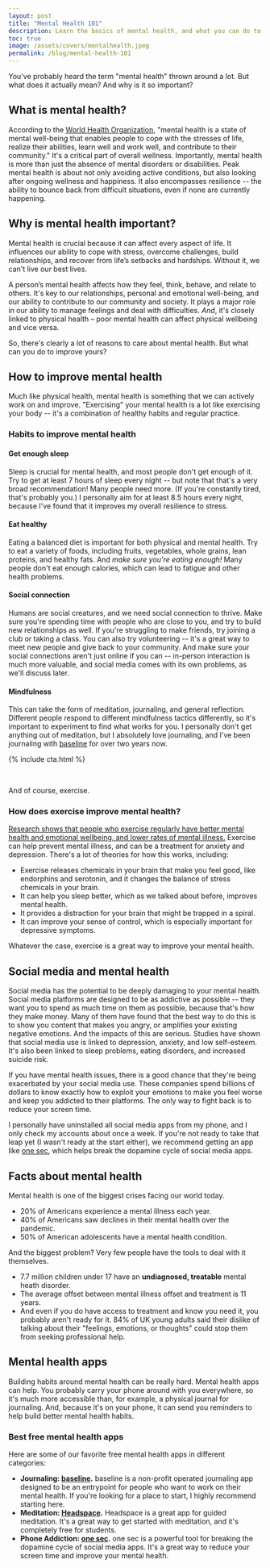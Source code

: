 ```yaml
---
layout: post
title: "Mental Health 101"
description: Learn the basics of mental health, and what you can do to improve yours.
toc: true
image: /assets/covers/mentalhealth.jpeg
permalink: /blog/mental-health-101
---
```


You've probably heard the term "mental health" thrown around a lot. But what does it actually mean? And why is it so important?

## What is mental health?

According to the [World Health Organization](https://www.who.int/news-room/fact-sheets/detail/mental-health-strengthening-our-response), "mental health is a state of mental well-being that enables people to cope with the stresses of life, realize their abilities, learn well and work well, and contribute to their community." It's a critical part of overall wellness. Importantly, mental health is more than just the absence of mental disorders or disabilities. Peak mental health is about not only avoiding active conditions, but also looking after ongoing wellness and happiness. It also encompasses resilience -- the ability to bounce back from difficult situations, even if none are currently happening.

## Why is mental health important?

Mental health is crucial because it can affect every aspect of life. It influences our ability to cope with stress, overcome challenges, build relationships, and recover from life’s setbacks and hardships. Without it, we can't live our best lives.

A person’s mental health affects how they feel, think, behave, and relate to others. It's key to our relationships, personal and emotional well-being, and our ability to contribute to our community and society. It plays a major role in our ability to manage feelings and deal with difficulties. *And*, it's closely linked to physical health – poor mental health can affect physical wellbeing and vice versa.

So, there's clearly a lot of reasons to care about mental health. But what can you do to improve yours?

## How to improve mental health

Much like physical health, mental health is something that we can actively work on and improve. "Exercising" your mental health is a lot like exercising your body -- it's a combination of healthy habits and regular practice.

### Habits to improve mental health

#### Get enough sleep

Sleep is crucial for mental health, and most people don't get enough of it. Try to get at least 7 hours of sleep every night -- but note that that's a very broad recommendation! Many people need more. (If you're constantly tired, that's probably you.) I personally aim for at least 8.5 hours every night, because I've found that it improves my overall resilience to stress.

#### Eat healthy

Eating a balanced diet is important for both physical and mental health. Try to eat a variety of foods, including fruits, vegetables, whole grains, lean proteins, and healthy fats. And *make sure you're eating enough!* Many people don't eat enough calories, which can lead to fatigue and other health problems.

#### Social connection

Humans are social creatures, and we need social connection to thrive. Make sure you're spending time with people who are close to you, and try to build new relationships as well. If you're struggling to make friends, try joining a club or taking a class. You can also try volunteering -- it's a great way to meet new people and give back to your community. And make sure your social connections aren't just online if you can -- in-person interaction is much more valuable, and social media comes with its own problems, as we'll discuss later.

#### Mindfulness

This can take the form of meditation, journaling, and general reflection. Different people respond to different mindfulness tactics differently, so it's important to experiment to find what works for you. I personally don't get anything out of meditation, but I absolutely love journaling, and I've been journaling with [baseline](https://getbaseline.app) for over two years now.

{% include cta.html %}

<br />

And of course, exercise.

### How does exercise improve mental health?

[Research shows that people who exercise regularly have better mental health and emotional wellbeing, and lower rates of mental illness.](https://www.betterhealth.vic.gov.au/health/healthyliving/exercise-and-mental-health) Exercise can help prevent mental illness, and can be a treatment for anxiety and depression. There's a lot of theories for how this works, including:

- Exercise releases chemicals in your brain that make you feel good, like endorphins and serotonin, and it changes the balance of stress chemicals in your brain.
- It can help you sleep better, which as we talked about before, improves mental health.
- It provides a distraction for your brain that might be trapped in a spiral.
- It can improve your sense of control, which is especially important for depressive symptoms.

Whatever the case, exercise is a great way to improve your mental health.

## Social media and mental health

Social media has the potential to be deeply damaging to your mental health. Social media platforms are designed to be as addictive as possible -- they want you to spend as much time on them as possible, because that's how they make money. Many of them have found that the best way to do this is to show you content that makes you angry, or amplifies your existing negative emotions. And the impacts of this are serious. Studies have shown that social media use is linked to depression, anxiety, and low self-esteem. It's also been linked to sleep problems, eating disorders, and increased suicide risk. 

If you have mental health issues, there is a good chance that they're being exacerbated by your social media use. These companies spend billions of dollars to know exactly how to exploit your emotions to make you feel worse and keep you addicted to their platforms. The only way to fight back is to reduce your screen time. 

I personally have uninstalled all social media apps from my phone, and I only check my accounts about once a week. If you're not ready to take that leap yet (I wasn't ready at the start either), we recommend getting an app like [one sec](https://one-sec.app/), which helps break the dopamine cycle of social media apps.

## Facts about mental health

Mental health is one of the biggest crises facing our world today.
- 20% of Americans experience a mental illness each year.
- 40% of Americans saw declines in their mental health over the pandemic.
- 50% of American adolescents have a mental health condition.

And the biggest problem? Very few people have the tools to deal with it themselves.

- 7.7 million children under 17 have an **undiagnosed, treatable** mental heath disorder.
- The average offset between mental illness offset and treatment is 11 years.
- And even if you do have access to treatment and know you need it, you probably aren't ready for it. 84% of UK young adults said their dislike of talking about their "feelings, emotions, or thoughts" could stop them from seeking professional help.​

## Mental health apps

Building habits around mental health can be really hard. Mental health apps can help. You probably carry your phone around with you everywhere, so it's much more accessible than, for example, a physical journal for journaling. And, because it's on your phone, it can send you reminders to help build better mental health habits.

### Best free mental health apps

Here are some of our favorite free mental health apps in different categories:

- **Journaling: [baseline](https://getbaseline.app).** baseline is a non-profit operated journaling app designed to be an entrypoint for people who want to work on their mental health. If you're looking for a place to start, I highly recommend starting here.
- **Meditation: [Headspace](https://www.headspace.com/).** Headspace is a great app for guided meditation. It's a great way to get started with meditation, and it's completely free for students.
- **Phone Addiction: [one sec](https://one-sec.app/).** one sec is a powerful tool for breaking the dopamine cycle of social media apps. It's a great way to reduce your screen time and improve your mental health.